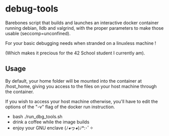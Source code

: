 # debug-tools
Barebones script that builds and launches an interactive docker container running debian, lldb and valgrind, with the proper parameters to make those usable (seccomp=unconfined).

For your basic debugging needs when stranded on a linuxless machine !

(Which makes it precious for the 42 School student I currently am).

## Usage

By default, your home folder will be mounted into the container at /host_home, giving you access to the files on your host machine through the container.

If you wish to access your host machine otherwise, you'll have to edit the options of the "-v" flag of the docker run instruction.

- bash ./run_dbg_tools.sh
- drink a coffee while the image builds
- enjoy your GNU enclave 	(ﾉ◕ヮ◕)ﾉ*:･ﾟ✧
  

